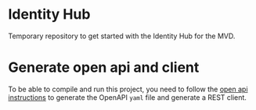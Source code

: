 # Identity Hub
Temporary repository to get started with the Identity Hub for the MVD.

# Generate open api and client
To be able to compile and run this project, you need to follow the [open api instructions](docs/developer/openapi.md) to generate the OpenAPI `yaml` file and generate a REST client.
